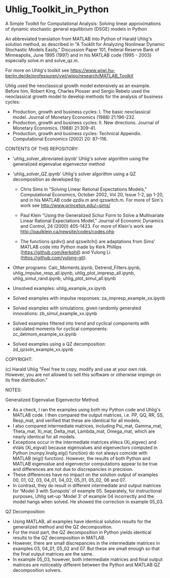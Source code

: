 # Uhlig_Toolkit_in_Python

A Simple Toolkit for Computational Analysis: Solving linear approximations of dynamic stochastic general equilibrium (DSGE) models in Python

An abbreviated translation from MATLAB into Python of Harald Uhlig's solution method, as described in "A Tooklit for Analyzing Nonlinear Dynamic Stochastic Models Easily," Discussion Paper 101, Federal Reserve Bank of Minneapolis, June 1995 (1997) and in his MATLAB code (1995 - 2003) especially solve.m and solve_qz.m. 

For more on Uhlig's toolkit see  https://www.wiwi.hu-berlin.de/de/professuren/vwl/wipo/research/MATLAB_Toolkit

Uhlig used the neoclassical growth model extensively as an example.  Before him, Robert King, Charles Plosser and Sergio Rebelo used the neoclassical growth model to develop methods for the  analysis of business cycles:  

 *  Production, growth and business cycles: I. The basic neoclassical model.  Journal of Monetary Economics (1988) 21:196-232. 
 *  Production, growth and business cycles: II. New directions.  Journal of Monetary Economics. (1988) 21:309-41. 
 *  Production, growth and business cycles: Technical Appendix.  Computational Economics (2002) 20: 87–116. 

CONTENTS OF THIS REPOSITORY:

* 'uhlig_solver_abreviated.ipynb'  Uhlig's solver algorithm using the generalized eigenvalue eigenvector method

* 'uhlig_solver_QZ.ipynb'  Uhlig's solver algorithm using a QZ decomposition as developed by:

  * Chris Sims in "Solving Linear Rational Expectations Models," Computational Economics, October 2002, Vol 20, Issue 1-2, pp 1-20, and in his MATLAB code qzdiv.m and qzswitch.m.  For more of Sim's work see http://www.princeton.edu/~sims/  
  
  * Paul Klein "Using the Generalized Schur Form to Solve a Multivariate Linear Rational Expectations Model,"  Journal of Economic Dynamics and Control, 24 (2000) 405-1423.  For more of Klein's work see  http://paulklein.ca/newsite/codes/codes.php  
  
  * The functions qzdiv() and qzswitch() are adaptations from Sims' MATLAB code into Python made by Kerk Phillips (https://github.com/kerkphil) and Yulong Li (https://github.com/yulong-git).

* Other programs:  Calc_Moments.ipynb, Detrend_Filters.ipynb, uhlig_impulse_resp_all.ipynb, uhlig_plot_impresp_all.ipynb, uhlig_simul_rand.ipynb, uhlig_plot_simul_all.ipynb

* Unsolved examples:  uhlig_example_xx.ipynb

* Solved examples with impulse responses:  za_impresp_example_xx.ipynb

* Solved examples with simulations, given randomly generated innovations:  zb_simul_example_xx.ipynb

* Solved examples filtered into trend and cyclical components with calculated moments for cyclical components:  zc_detmom_example_xx.ipynb 

* Solved examples using a QZ decomposition:  zd_qzsoln_example_xx.ipynb

COPYRIGHT:

(c) Harald Uhlig "Feel free to copy, modify and use at your own risk.  However, you are not allowed to sell this software or otherwise impinge on its free distribution."

NOTES:

Generalized Eigenvalue Eigenvector Method:

* As a check, I ran the examples using both my Python code and Uhlig's MATLAB code. I then compared the output matrices, i.e. PP, QQ, RR, SS, Resp_mat, and verified that these are identical for all models.  
* I also compared intermediate matrices, including Psi_mat, Gamma_mat, Theta_mat, Xi_mat, Delta_mat, Lambda_mat, Omega_mat, which are nearly identical for all models.  
* Exceptions occur in the intermediate matrices eVecs (Xi_eigvec) and eVals (Xi_eigval) because eigenvalues and eigenvectors computed in Python (numpy.linalg.eig() function) do not always coincide with MATLAB (eig() function). However, the results of both Python and MATLAB eigenvalue and eigenvector computations appear to be true and differences are not due to discrepancies in precision. 
* These differences have no impact on the solution output of examples 00, 01, 02, 03, 04_01, 04_02, 05_01, 05_02, 06 and 07. 
* In contrast, they do result in different intermediate and output matrices for 'Model 3 with Sunspots' of example 05.  Separately, for instructional purposes, Uhlig set-up 'Model 3' of example 04 incorrectly and the model hangs when solved. He showed the correction in example 05_03. 

QZ Decomposition:

*  Using MATLAB,  all examples have identical solution results for the generalized method and the QZ decomposition.
*  For the most part, the QZ decomposition in Python yields identical results to the QZ decomposition in MATLAB.
*  However,  there are small discrepancies in the intermediate matrices in examples 03, 04_01, 05_02 and 07.  But these are small enough so that the final output matrices are the same.
*  In example 05_03, however, both intermediate matrices and final output matrices are noticeably different between the Python and MATLAB QZ decomposition solvers.

